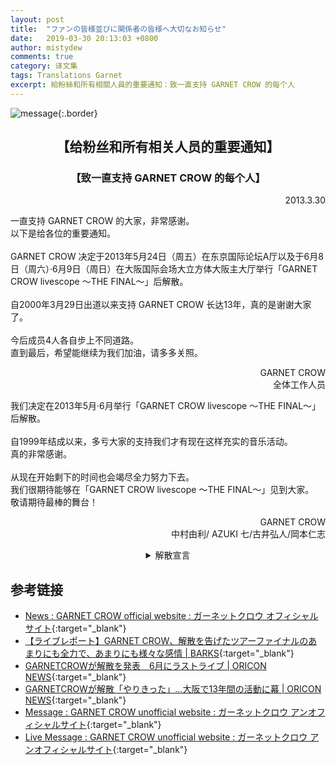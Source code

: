 ```yaml
---
layout: post
title:  "ファンの皆様並びに関係者の皆様へ大切なお知らせ"
date:   2019-03-30 20:13:03 +0800
author: mistydew
comments: true
category: 译文集
tags: Translations Garnet
excerpt: 給粉絲和所有相關人員的重要通知：致一直支持 GARNET CROW 的每个人
---
```

![message](https://ganekuro.github.io/images/message.jpg){:.border}

<h2 align="center">【给粉丝和所有相关人员的重要通知】</h2>
<h3 align="center">【致一直支持 GARNET CROW 的每个人】</h3>
<p align="right">2013.3.30</p>
<p>
  一直支持 GARNET CROW 的大家，非常感谢。<br>
  以下是给各位的重要通知。<br>
  <br>
  GARNET CROW 决定于2013年5月24日（周五）在东京国际论坛A厅以及于6月8日（周六）·6月9日（周日）在大阪国际会场大立方体大阪主大厅举行「GARNET CROW livescope 〜THE FINAL〜」后解散。<br>
  <br>
  自2000年3月29日出道以来支持 GARNET CROW 长达13年，真的是谢谢大家了。<br>
  <br>
  今后成员4人各自步上不同道路。<br>
  直到最后，希望能继续为我们加油，请多多关照。
</p>
<p align="right">
  GARNET CROW<br>
  全体工作人员
</p>
<p>
  我们决定在2013年5月·6月举行「GARNET CROW livescope 〜THE FINAL〜」后解散。<br>
  <br>
  自1999年结成以来，多亏大家的支持我们才有现在这样充实的音乐活动。<br>
  真的非常感谢。<br>
  <br>
  从现在开始剩下的时间也会竭尽全力努力下去。<br>
  我们很期待能够在「GARNET CROW livescope 〜THE FINAL〜」见到大家。<br>
  敬请期待最棒的舞台！
</p>
<p align="right">
  GARNET CROW<br>
  中村由利/ AZUKI 七/古井弘人/岡本仁志
</p>

<details>
<summary align="center">解散宣言</summary>
<p align="right">2013.3.30 (土)</p>
<blockquote>
  <p>
    皆さん、今日は本当にどうもありがとうございました！<br>
    ここで、私達から皆さんへ大切なお知らせがございます。<br>
    私達は、次の東京、そして大阪のライブを以って、解散します。<br>
    <br>
    GARNET CROWとして、全てのことを出し切りました。<br>
    13年という長きに渡り応援してくださって、本当に皆さんどうもありがとうございました！<br>
    <br>
    今は皆様への感謝と達成感でいっぱいです。<br>
    でもまだまだ、最後のライブまで全力で頑張りますので、ラストライブもぜひ皆さん私たちを応援しに来て下さい、よろしくお願いします！<br>
    <br>
    ラストライブは皆さんと一緒に楽しく盛り上げりたいと思いますので、皆さんぜひ遊びに来てくれますか！<br>
    盛り上げてくれますか！<br>
    一緒に楽しみましょう！<br>
    今日は本当にありがとうございました！
  </p>
</blockquote>
<p>
  各位，今天真的是非常感谢！<br>
  在这里，有我们给大家的重要通知。<br>
  我们，将于接下来的东京，然后是大阪的演唱会，解散。<br>
  <br>
  作为 GARNET CROW，已经拿出了所有。<br>
  13年之久的奔波应援，真的非常感谢大家！<br>
  <br>
  现在对大家的感谢和成就感满满的。<br>
  不过还是，直到最后的演唱会都要全力以赴，所以最后的演唱会也请大家一定要来支持我们，请多多关照！<br>
  <br>
  最后的演唱会想和大家一起快乐地嗨起来，各位一定要来玩啊！<br>
  能嗨起来吗！<br>
  一起期待吧！<br>
  今天真的是谢谢了！
</p>
<p align="right">
  中村由利 in<br>
  TOKYO DOME CITY HALL
</p>
</details>

## 参考链接

* [News : GARNET CROW official website : ガーネットクロウ オフィシャルサイト](http://www.garnetcrow.com/message/index.html){:target="_blank"}
* [【ライブレポート】GARNET CROW、解散を告げたツアーファイナルのあまりにも全力で、あまりにも様々な感情 \| BARKS](https://www.barks.jp/news/?id=1000089017){:target="_blank"}
* [GARNETCROWが解散を発表　6月にラストライブ \| ORICON NEWS](https://www.oricon.co.jp/news/2023154/full/){:target="_blank"}
* [GARNETCROWが解散「やりきった」…大阪で13年間の活動に幕 \| ORICON NEWS](https://www.oricon.co.jp/news/2025398/full/){:target="_blank"}
* [Message : GARNET CROW unofficial website : ガーネットクロウ アンオフィシャルサイト](https://ganekuro.github.io/message/){:target="_blank"}
* [Live Message : GARNET CROW unofficial website : ガーネットクロウ アンオフィシャルサイト](https://ganekuro.github.io/message/live.html){:target="_blank"}
